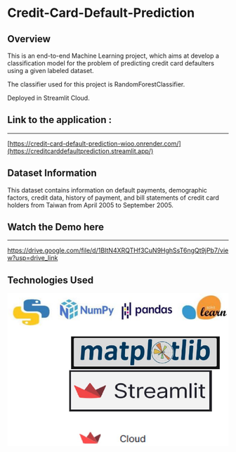 # Credit-Card-Default-Prediction

 
## Overview

This is an end-to-end Machine Learning project, which aims at develop a classification model for the problem of predicting credit card defaulters using a given labeled dataset.

The classifier used for this project is RandomForestClassifier.

Deployed in Streamlit Cloud.

## Link to the application :
*****************************
[https://credit-card-default-prediction-wioo.onrender.com/](https://creditcarddefaultprediction.streamlit.app/)

## Dataset Information
This dataset contains information on default payments, demographic factors, credit data, history of payment, and bill statements of credit card holders
from Taiwan from April 2005 to September 2005.

 ## Watch the Demo here
******************************
https://drive.google.com/file/d/1BItN4XRQTHf3CuN9HghSsT6ngQt9jPb7/view?usp=drive_link

## Technologies Used

![image](Capture.JPG)

